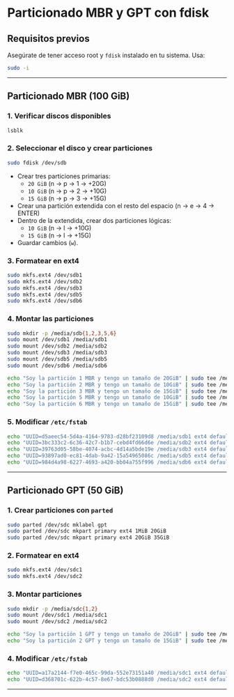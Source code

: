 # Particionado MBR y GPT con fdisk

## Requisitos previos

Asegúrate de tener acceso root y `fdisk` instalado en tu sistema. Usa:

```bash
sudo -i
```

---

## Particionado MBR (100 GiB)

### 1. Verificar discos disponibles

```bash
lsblk
```

### 2. Seleccionar el disco y crear particiones

```bash
sudo fdisk /dev/sdb
```

- Crear tres particiones primarias:
  - `20 GiB` (n -> p -> 1 -> +20G)
  - `10 GiB` (n -> p -> 2 -> +10G)
  - `15 GiB` (n -> p -> 3 -> +15G)
- Crear una partición extendida con el resto del espacio (n -> e -> 4 -> ENTER)
- Dentro de la extendida, crear dos particiones lógicas:
  - `10 GiB` (n -> l -> +10G)
  - `15 GiB` (n -> l -> +15G)
- Guardar cambios (`w`).

### 3. Formatear en ext4

```bash
sudo mkfs.ext4 /dev/sdb1
sudo mkfs.ext4 /dev/sdb2
sudo mkfs.ext4 /dev/sdb3
sudo mkfs.ext4 /dev/sdb5
sudo mkfs.ext4 /dev/sdb6
```

### 4. Montar las particiones

```bash
sudo mkdir -p /media/sdb{1,2,3,5,6}
sudo mount /dev/sdb1 /media/sdb1
sudo mount /dev/sdb2 /media/sdb2
sudo mount /dev/sdb3 /media/sdb3
sudo mount /dev/sdb5 /media/sdb5
sudo mount /dev/sdb6 /media/sdb6
```

```bash
echo "Soy la partición 1 MBR y tengo un tamaño de 20GiB" | sudo tee /media/sdb1/info.txt
echo "Soy la partición 2 MBR y tengo un tamaño de 10GiB" | sudo tee /media/sdb2/info.txt
echo "Soy la partición 3 MBR y tengo un tamaño de 15GiB" | sudo tee /media/sdb3/info.txt
echo "Soy la partición 5 MBR y tengo un tamaño de 10GiB" | sudo tee /media/sdb5/info.txt
echo "Soy la partición 6 MBR y tengo un tamaño de 15GiB" | sudo tee /media/sdb6/info.txt
```

### 5. Modificar `/etc/fstab`

```bash
echo "UUID=d5aeec54-5d4a-4164-9783-d28bf23109d8 /media/sdb1 ext4 defaults 0 2" | sudo tee -a /etc/fstab
echo "UUID=3bc333c2-6c36-42c7-b1b7-cebd4fd66d6e /media/sdb2 ext4 defaults 0 2" | sudo tee -a /etc/fstab
echo "UUID=39763d05-58be-4074-acbc-4d14a5bde19e /media/sdb3 ext4 defaults 0 2" | sudo tee -a /etc/fstab
echo "UUID=93897ad0-ec81-4dab-9a42-15a54965086c /media/sdb5 ext4 defaults 0 2" | sudo tee -a /etc/fstab
echo "UUID=984d4a98-6227-4693-a420-bb04a755f996 /media/sdb6 ext4 defaults 0 2" | sudo tee -a /etc/fstab
```

---

## Particionado GPT (50 GiB)

### 1. Crear particiones con `parted`

```bash
sudo parted /dev/sdc mklabel gpt
sudo parted /dev/sdc mkpart primary ext4 1MiB 20GiB
sudo parted /dev/sdc mkpart primary ext4 20GiB 35GiB
```

### 2. Formatear en ext4

```bash
sudo mkfs.ext4 /dev/sdc1
sudo mkfs.ext4 /dev/sdc2
```

### 3. Montar particiones

```bash
sudo mkdir -p /media/sdc{1,2}
sudo mount /dev/sdc1 /media/sdc1
sudo mount /dev/sdc2 /media/sdc2
```

```bash
echo "Soy la partición 1 GPT y tengo un tamaño de 20GiB" | sudo tee /media/sdc1/info.txt
echo "Soy la partición 2 GPT y tengo un tamaño de 15GiB" | sudo tee /media/sdc2/info.txt
```

### 4. Modificar `/etc/fstab`

```bash
echo "UUID=a17a2144-f7e0-465c-99da-552e73151a40 /media/sdc1 ext4 defaults 0 2" | sudo tee -a /etc/fstab
echo "UUID=d368701c-622b-4c57-8e67-bdc53b0888d0 /media/sdc2 ext4 defaults 0 2" | sudo tee -a /etc/fstab
```

---
